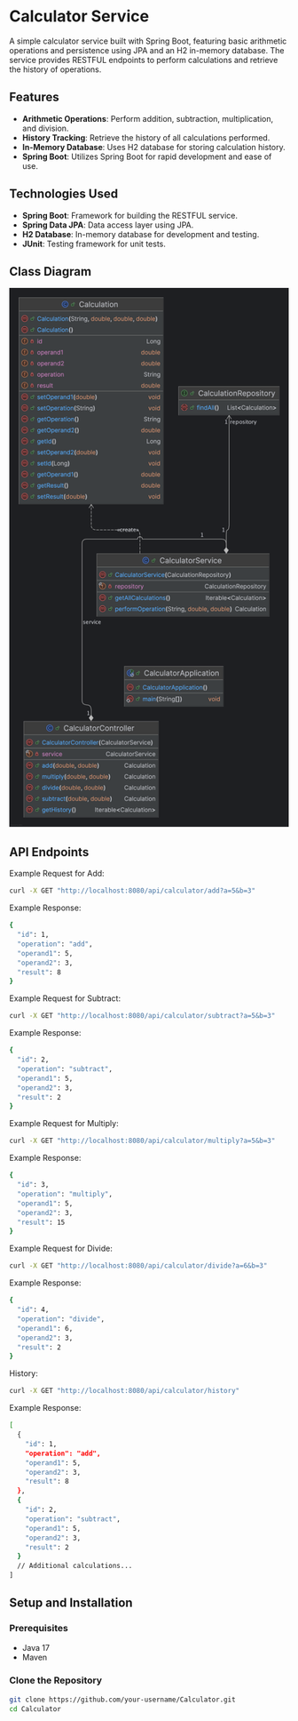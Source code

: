 # Calculator Service

A simple calculator service built with Spring Boot, featuring basic arithmetic operations and persistence using JPA and an H2 in-memory database. The service provides RESTFUL endpoints to perform calculations and retrieve the history of operations.

## Features

- **Arithmetic Operations**: Perform addition, subtraction, multiplication, and division.
- **History Tracking**: Retrieve the history of all calculations performed.
- **In-Memory Database**: Uses H2 database for storing calculation history.
- **Spring Boot**: Utilizes Spring Boot for rapid development and ease of use.

## Technologies Used

- **Spring Boot**: Framework for building the RESTFUL service.
- **Spring Data JPA**: Data access layer using JPA.
- **H2 Database**: In-memory database for development and testing.
- **JUnit**: Testing framework for unit tests.

## Class Diagram

![Class Diagram](src/main/resources/classDiagram.png)

## API Endpoints

Example Request for Add:
```bash
curl -X GET "http://localhost:8080/api/calculator/add?a=5&b=3"
```

Example Response:
```bash
{
  "id": 1,
  "operation": "add",
  "operand1": 5,
  "operand2": 3,
  "result": 8
}
```

Example Request for Subtract:
```bash
curl -X GET "http://localhost:8080/api/calculator/subtract?a=5&b=3"
```

Example Response:
```bash
{
  "id": 2,
  "operation": "subtract",
  "operand1": 5,
  "operand2": 3,
  "result": 2
}
```

Example Request for Multiply:
```bash
curl -X GET "http://localhost:8080/api/calculator/multiply?a=5&b=3"
```

Example Response:
```bash
{
  "id": 3,
  "operation": "multiply",
  "operand1": 5,
  "operand2": 3,
  "result": 15
}
```

Example Request for Divide:
```bash
curl -X GET "http://localhost:8080/api/calculator/divide?a=6&b=3"
```

Example Response:
```bash
{
  "id": 4,
  "operation": "divide",
  "operand1": 6,
  "operand2": 3,
  "result": 2
}
```

History:
```bash
curl -X GET "http://localhost:8080/api/calculator/history"
```

Example Response:
```bash
[
  {
    "id": 1,
    "operation": "add",
    "operand1": 5,
    "operand2": 3,
    "result": 8
  },
  {
    "id": 2,
    "operation": "subtract",
    "operand1": 5,
    "operand2": 3,
    "result": 2
  }
  // Additional calculations...
]
```

## Setup and Installation

### Prerequisites

- Java 17
- Maven

### Clone the Repository

```bash
git clone https://github.com/your-username/Calculator.git
cd Calculator
